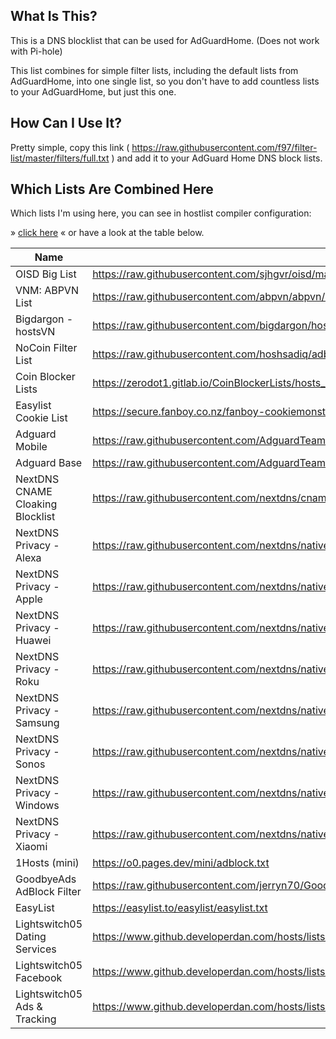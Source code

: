 ## What Is This?

This is a DNS blocklist that can be used for AdGuardHome. (Does not work with Pi-hole)

This list combines for simple filter lists, including the default lists from
AdGuardHome, into one single list, so you don't have to add countless lists to your
AdGuardHome, but just this one.

## How Can I Use It?

Pretty simple, copy this link
( <https://raw.githubusercontent.com/f97/filter-list/master/filters/full.txt> ) and
add it to your AdGuard Home DNS block lists.

## Which Lists Are Combined Here

Which lists I'm using here, you can see in hostlist compiler configuration:

» [click here](hostlist-compiler-config.json) « or have a look at the table below.

| Name                             | URL                                                                                                       |
| -------------------------------- | --------------------------------------------------------------------------------------------------------- |
| OISD Big List                    | <https://raw.githubusercontent.com/sjhgvr/oisd/main/oisd_big.txt>                                         |
| VNM: ABPVN List                  | <https://raw.githubusercontent.com/abpvn/abpvn/master/filter/abpvn.txt>                                   |
| Bigdargon - hostsVN              | <https://raw.githubusercontent.com/bigdargon/hostsVN/master/hosts>                                        |
| NoCoin Filter List               | <https://raw.githubusercontent.com/hoshsadiq/adblock-nocoin-list/master/hosts.txt>                        |
| Coin Blocker Lists               | <https://zerodot1.gitlab.io/CoinBlockerLists/hosts_browser>                                               |
| Easylist Cookie List             | <https://secure.fanboy.co.nz/fanboy-cookiemonster.txt>                                                    |
| Adguard Mobile                   | <https://raw.githubusercontent.com/AdguardTeam/AdguardFilters/master/MobileFilter/sections/adservers.txt> |
| Adguard Base                     | <https://raw.githubusercontent.com/AdguardTeam/AdguardFilters/master/BaseFilter/sections/adservers.txt>   |
| NextDNS CNAME Cloaking Blocklist | <https://raw.githubusercontent.com/nextdns/cname-cloaking-blocklist/master/domains>                       |
| NextDNS Privacy - Alexa          | <https://raw.githubusercontent.com/nextdns/native-tracking-domains/main/domains/alexa>                    |
| NextDNS Privacy - Apple          | <https://raw.githubusercontent.com/nextdns/native-tracking-domains/main/domains/apple>                    |
| NextDNS Privacy - Huawei         | <https://raw.githubusercontent.com/nextdns/native-tracking-domains/main/domains/huawei>                   |
| NextDNS Privacy - Roku           | <https://raw.githubusercontent.com/nextdns/native-tracking-domains/main/domains/roku>                     |
| NextDNS Privacy - Samsung        | <https://raw.githubusercontent.com/nextdns/native-tracking-domains/main/domains/samsung>                  |
| NextDNS Privacy - Sonos          | <https://raw.githubusercontent.com/nextdns/native-tracking-domains/main/domains/sonos>                    |
| NextDNS Privacy - Windows        | <https://raw.githubusercontent.com/nextdns/native-tracking-domains/main/domains/windows>                  |
| NextDNS Privacy - Xiaomi         | <https://raw.githubusercontent.com/nextdns/native-tracking-domains/main/domains/xiaomi>                   |
| 1Hosts (mini)                    | <https://o0.pages.dev/mini/adblock.txt>                                                                   |
| GoodbyeAds AdBlock Filter        | <https://raw.githubusercontent.com/jerryn70/GoodbyeAds/master/Formats/GoodbyeAds-AdBlock-Filter.txt>      |
| EasyList                         | <https://easylist.to/easylist/easylist.txt>                                                               |
| Lightswitch05 Dating Services    | <https://www.github.developerdan.com/hosts/lists/dating-services-extended.txt>                            |
| Lightswitch05 Facebook           | <https://www.github.developerdan.com/hosts/lists/facebook-extended.txt>                                   |
| Lightswitch05 Ads & Tracking     | <https://www.github.developerdan.com/hosts/lists/ads-and-tracking-extended.txt>                           |
